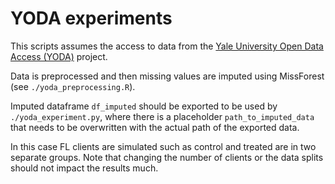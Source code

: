 # YODA experiments

This scripts assumes the access to data from the [Yale University
Open Data Access (YODA)](https://yoda.yale.edu/) project.

Data is preprocessed and then missing values are imputed using MissForest (see
`./yoda_preprocessing.R`).

Imputed dataframe `df_imputed` should be exported to be used by `./yoda_experiment.py`,
where there is a placeholder `path_to_imputed_data` that needs to be overwritten with
the actual path of the exported data.

In this case FL clients are simulated such as control and treated are in two separate groups. Note that changing the number of clients or the data splits should not impact the results much.

